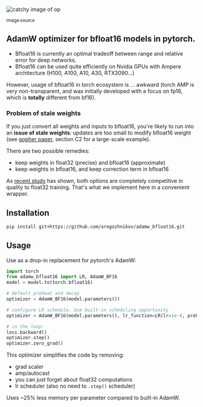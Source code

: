 ![catchy image of op](https://miro.medium.com/max/1400/1*emPDLzTy0oW5BWLuxDSbKQ.png)

[<sub>Image source</sub>](https://medium.com/analytics-vidhya/optimization-acb996a4623c)

## AdamW optimizer for bfloat16 models in pytorch.

- Bfloat16 is currently an optimal tradeoff between range and relative error for deep networks.
- Bfloat16 can be used quite efficiently on Nvidia GPUs with Ampere architecture (H100, A100, A10, A30, RTX3090...)

However, usage of bfloat16 in torch ecosystem is ... awkward 
(torch AMP is very non-transparent, and was initially developed with a focus on fp16, which is **totally** different from bf16).


### Problem of stale weights

If you just convert all weights and inputs to bfloat16, you're likely to run into an **issue of stale weights**:
updates are too small to modify bfloat16 weight 
(see [gopher paper](https://storage.googleapis.com/deepmind-media/research/language-research/Training%20Gopher.pdf), section C2 for a large-scale example).

There are two possible remedies: 

- keep weights in float32 (precise) and bfloat16 (approximate)
- keep weights in bfloat16, and keep correction term in bfloat16  

As [recent study](https://arxiv.org/abs/2010.06192) has shown, 
both options are completely competitive in quality to float32 training.
That's what we implement here in a convenient wrapper.


## Installation

```bash
pip install git+https://github.com/arogozhnikov/adamw_bfloat16.git
```

## Usage

Use as a drop-in replacement for pytorch's AdamW:
```python
import torch
from adamw_bfloat16 import LR, AdamW_BF16
model = model.to(torch.bfloat16)

# default preheat and decay
optimizer = AdamW_BF16(model.parameters())

# configure LR schedule. Use built-in scheduling opportunity
optimizer = AdamW_BF16(model.parameters(), lr_function=LR(lr=1e-4, preheat_steps=5000, decay_power=-0.25))

# in the loop:
loss.backward()
optimizer.step()
optimizer.zero_grad()

```

This optimizer simplifies the code by removing:

- grad scaler
- amp/autocast
- you can just forget about float32 computations
- lr scheduler (also no need to `.step()` scheduler)

Uses ~25% less memory per parameter compared to built-in AdamW.
